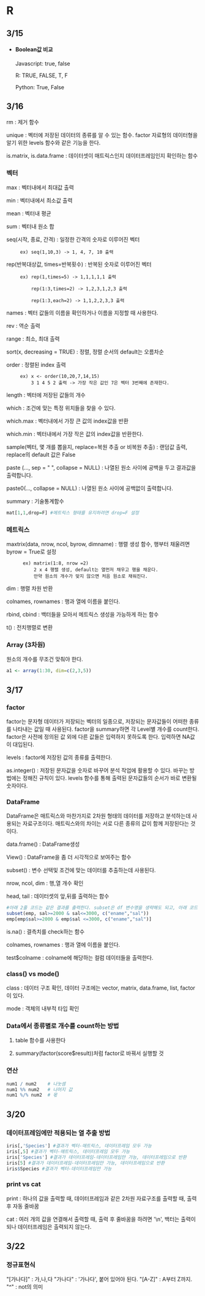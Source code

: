 # R

## 3/15

- #### Boolean값 비교

     Javascript: true, false

     R: TRUE, FALSE, T, F

     Python: True, False

## 3/16

rm : 제거 함수

unique : 벡터에 저장된 데이터의 종류를 알 수 있는 함수. factor 자료형의 데이터형을 알기 위한 levels 함수와 같은 기능을 한다.

is.matrix, is.data.frame : 데이터셋이 매트릭스인지 데이터프레임인지 확인하는 함수

### 벡터

max : 벡터내에서 최대값 출력

min : 벡터내에서 최소값 출력

mean : 벡터내 평균

sum : 벡터내 원소 합

seq(시작, 종료, 간격) : 일정한 간격의 숫자로 이루어진 벡터

         ex) seq(1,10,3) -> 1, 4, 7, 10 출력
         
rep(반복대상값, times=반복횟수) : 반복된 숫자로 이루어진 벡터

         ex) rep(1,times=5) -> 1,1,1,1,1 출력

             rep(1:3,times=2) -> 1,2,3,1,2,3 출력
             
             rep(1:3,each=2) -> 1,1,2,2,3,3 출력
             
names : 벡터 값들의 이름을 확인하거나 이름을 지정할 때 사용한다.
          
rev : 역순 출력

range : 최소, 최대 출력

sort(x, decreasing = TRUE) : 정렬, 정렬 순서의 default는 오름차순

order : 정렬된 index 출력

         ex) x <- order(10,20,7,14,15) 
             3 1 4 5 2 출력 -> 가장 작은 값인 7은 벡터 3번째에 존재한다.
             
length : 벡터에 저장된 값들의 개수

which : 조건에 맞는 특정 위치들을 찾을 수 있다.

which.max : 벡터내에서 가장 큰 값의 index값을 반환

which.min : 벡터내에서 가장 작은 값의 index값을 반환한다.

sample(벡터, 몇 개를 뽑을지, replace=복원 추출 or 비복원 추출) : 랜덤값 출력, replace의 default 값은 False

paste (..., sep = " ", collapse = NULL) : 나열된 원소 사이에 공백을 두고 결과값을 출력합니다.

paste0(..., collapse = NULL) : 나열된 원소 사이에 공백없이 출력합니다.

summary : 기술통계함수

```R
mat[1,1,drop=F] #메트릭스 형태를 유지하려면 drop=F 설정
```

### 메트릭스

maxtrix(data, nrow, ncol, byrow, dimname) : 행렬 생성 함수, 행부터 채울려면 byrow = True로 설정
          
          ex) matrix(1:8, nrow =2)
              2 x 4 행렬 생성, default는 열먼저 채우고 행을 채운다.
              만약 원소의 개수가 맞지 않으면 처음 원소로 채워진다.   

dim : 행렬 차원 반환

colnames, rownames : 행과 열에 이름을 붙인다.

rbind, cbind : 백터들을 모아서 메트릭스 생성을 가능하게 하는 함수

t() : 전치행렬로 변환

### Array (3차원)

원소의 개수를 무조건 맞춰야 한다.
```R
a1 <- array(1:30, dim=c(2,3,5))
```

## 3/17

### factor

factor는 문자형 데이터가 저장되는 벡터의 일종으로, 저장되는 문자값들이 어떠한 종류를 나타내는 값일 때 사용된다. factor을 summary하면 각 Level별 개수를 count한다. factor은 사전에 정의된 값 외에 다른 값들은 입력하지 못하도록 한다. 입력하면 NA값이 대입된다.

levels : factor에 저장된 값의 종류를 출력한다.

as.integer() : 저장된 문자값을 숫자로 바꾸어 분석 작업에 활용할 수 있다. 바꾸는 방법에는 정해진 규칙이 있다. levels 함수를 통해 출력된 문자값들의 순서가 바로 변환될 숫자이다.

### DataFrame

DataFrame은 매트릭스와 마찬가지로 2차원 형태의 데이터를 저장하고 분석하는데 사용되는 자료구조이다. 매트릭스와의 차이는 서로 다른 종류의 값이 함께 저장된다는 것이다.

data.frame() : DataFrame생성

View() : DataFrame을 좀 더 시각적으로 보여주는 함수 

subset() : 변수 선택및 조건에 맞는 데이터를 추출하는데 사용된다. 

nrow, ncol, dim : 행,열 개수 확인

head, tail : 데이터셋의 앞,뒤를 출력하는 함수
```R
#아래 2줄 코드는 같은 결과를 출력한다. subset은 df 변수명을 생략해도 되고, 아래 코드 같은 경우는 생략하면 안된다.
subset(emp, sal>=2000 & sal<=3000, c("ename","sal"))
emp[emp$sal>=2000 & emp$sal <=3000, c("ename","sal")]
```
is.na() : 결측치를 check하는 함수

colnames, rownames : 행과 열에 이름을 붙인다.

test$colname : colname에 해당하는 컬럼 데이터들을 출력한다.

### class() vs mode()

class : 데이터 구조 확인, 데이터 구조에는 vector, matrix, data.frame, list, factor이 있다.

mode : 객체의 내부적 타입 확인

### Data에서 종류별로 개수를 count하는 방법

1. table 함수를 사용한다

2. summary(factor(score$result))처럼 factor로 바꿔서 실행할 것

### 연산
```R
num1 / num2    # 나눗셈
num1 %% num2   # 나머지 값
num1 %/% num2  # 몫
```
## 3/20

### 데이터프레임에만 적용되는 열 추출 방법

```R
iris[,'Species'] #결과가 벡터-매트릭스, 데이터프레임 모두 가능
iris[,5] #결과가 벡터-매트릭스, 데이터프레임 모두 가능
iris['Species'] #결과가 데이터프레임-데이터프레임만 가능, 데이터프레임으로 반환
iris[5] #결과가 데이터프레임-데이터프레임만 가능, 데이터프레임으로 반환
iris$Species #결과가 벡터-데이터프레임만 가능

```

### print vs cat

print : 하나의 값을 출력할 때, 데이터프레임과 같은 2차원 자료구조를 출력할 때, 출력 후 자동 줄바꿈

cat : 여러 개의 값을 연결해서 출력할 때, 출력 후 줄바꿈을 하려면 '\n', 백터는 출력이 되나 데이터프레임은 출력되지 않는다.

## 3/22

### 정규표현식

"[가나다]" : 가,나,다
"가나다" : '가나다', 붙어 있어야 된다.
"[A-Z]" : A부터 Z까지.
"^" : not의 의미

